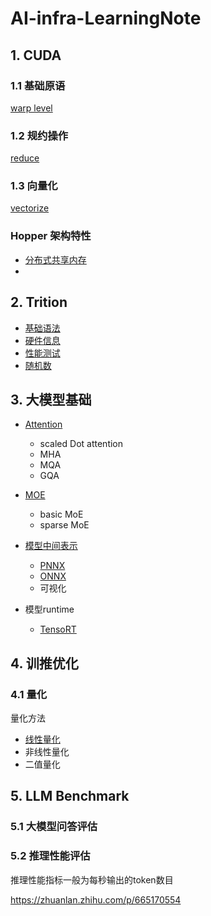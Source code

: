 # AI-infra-LearningNote

## 1. CUDA

### 1.1 基础原语

[warp level](./cuda/primitives/warp/README.md)


### 1.2 规约操作

[reduce](./cuda/reduce/README.md)


### 1.3 向量化

[vectorize](./cuda/vectorize/)

### Hopper 架构特性

- [分布式共享内存](./cuda/hopper/DistributedSM/README.md)
- 

## 2. Trition

- [基础语法](./Triton/basic/README.md)
- [硬件信息](./Triton/hardware/README.md)
- [性能测试]()
- [随机数](./Triton/random/README.md)

## 3. 大模型基础

- [Attention](./LLMArch/Attention/README.md)
    - scaled Dot attention
    - MHA
    - MQA
    - GQA
- [MOE](./LLMArch/MoE/README.md)
    - basic MoE
    - sparse MoE

- [模型中间表示](./IR/README.md)
    - [PNNX](./IR/PNNX/README.md)
    - [ONNX](./IR/ONNX/README.md)
    - 可视化
- 模型runtime
    - [TensoRT](./interferce/TensorRT/README.md)

## 4. 训推优化

### 4.1 量化
量化方法 
- [线性量化](./quant/linearQuant/README.md)
- 非线性量化
- 二值量化

## 5. LLM Benchmark

### 5.1 大模型问答评估

### 5.2 推理性能评估

推理性能指标一般为每秒输出的token数目

https://zhuanlan.zhihu.com/p/665170554
